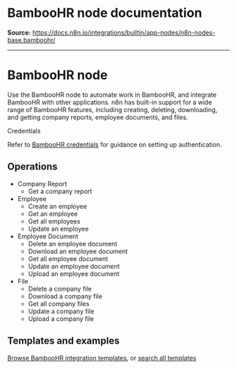 # BambooHR node documentation

**Source:** https://docs.n8n.io/integrations/builtin/app-nodes/n8n-nodes-base.bamboohr/

---

# BambooHR node

Use the BambooHR node to automate work in BambooHR, and integrate BambooHR with other applications. n8n has built-in support for a wide range of BambooHR features, including creating, deleting, downloading, and getting company reports, employee documents, and files.

Credentials

Refer to [BambooHR credentials](../../credentials/bamboohr/) for guidance on setting up authentication.

## Operations

- Company Report
  - Get a company report
- Employee
  - Create an employee
  - Get an employee
  - Get all employees
  - Update an employee
- Employee Document
  - Delete an employee document
  - Download an employee document
  - Get all employee document
  - Update an employee document
  - Upload an employee document
- File
  - Delete a company file
  - Download a company file
  - Get all company files
  - Update a company file
  - Upload a company file

## Templates and examples

[Browse BambooHR integration templates](https://n8n.io/integrations/bamboohr/), or [search all templates](https://n8n.io/workflows/)
